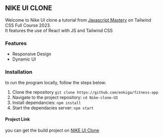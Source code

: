 ## NIKE UI CLONE
Welcome to Nike UI clone a tutorial from [Javascript Mastery](!https://www.youtube.com/watch?v=tS7upsfuxmo&ab_channel=JavaScriptMastery) on Tailwind CSS Full Course 2023.
<br/>
It features the use of React with JS and Tailwind CSS

### Features
- Responsive Design
- Dynamic UI

### Installation
to run the program locally, follow the steps below:
1. Clone the repository ```git clone https://github.com/enkiga/fitness-app```
2. Navigate to the project repository: ```cd Nike-clone-UI```
3. Install dependancies: ```npm install```
4. Start the dependacies server: ```npm start```

#### Project Link
you can get the build project on [NIKE UI Clone](https://nike-ui-clone.pages.dev/)